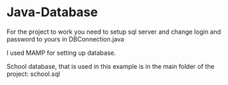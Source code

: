# Java-Database
For the project to work you need to setup sql server and change login and password to yours in DBConnection.java


I used MAMP for setting up database.


School database, that is used in this example is in the main folder of the project: school.sql
